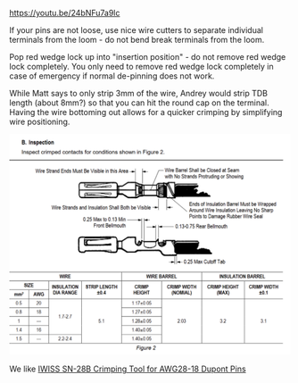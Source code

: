 

https://youtu.be/24bNFu7a9lc

If your pins are not loose, use nice wire cutters to separate individual terminals from the loom - do not bend break terminals from the loom.

Pop red wedge lock up into "insertion position" - do not remove red wedge lock completely. You only need to remove red wedge lock completely in case of emergency if normal de-pinning does not work.

While Matt says to only strip 3mm of the wire, Andrey would strip TDB length (about 8mm?) so that you can hit the round cap on the terminal. Having the wire bottoming out allows for a quicker crimping by simplifying wire positioning.

![x](OEM-Docs/TE/ampseal_terminals.png)

We like [IWISS SN-28B Crimping Tool for AWG28-18 Dupont Pins](https://amzn.to/3h0L5RD)